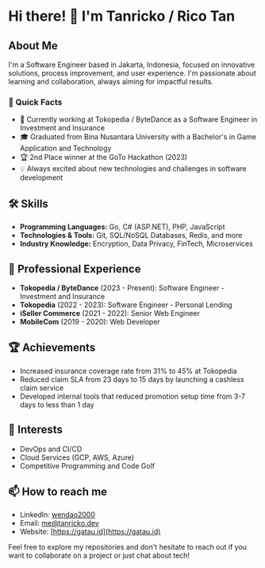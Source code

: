 # Hi there! 👋 I'm Tanricko / Rico Tan

## About Me
I'm a Software Engineer based in Jakarta, Indonesia, focused on innovative solutions, process improvement, and user experience. I'm passionate about learning and collaboration, always aiming for impactful results.

### 🚀 Quick Facts
- 🔭 Currently working at Tokopedia / ByteDance as a Software Engineer in Investment and Insurance
- 🎓 Graduated from Bina Nusantara University with a Bachelor's in Game Application and Technology
- 🏆 2nd Place winner at the GoTo Hackathon (2023)
- 💡 Always excited about new technologies and challenges in software development

## 🛠 Skills
- **Programming Languages:** Go, C# (ASP.NET), PHP, JavaScript
- **Technologies & Tools:** Git, SQL/NoSQL Databases, Redis, and more
- **Industry Knowledge:** Encryption, Data Privacy, FinTech, Microservices

## 🌟 Professional Experience
- **Tokopedia / ByteDance** (2023 - Present): Software Engineer - Investment and Insurance
- **Tokopedia** (2022 - 2023): Software Engineer - Personal Lending
- **iSeller Commerce** (2021 - 2022): Senior Web Engineer
- **MobileCom** (2019 - 2020): Web Developer

## 🏆 Achievements
- Increased insurance coverage rate from 31% to 45% at Tokopedia
- Reduced claim SLA from 23 days to 15 days by launching a cashless claim service
- Developed internal tools that reduced promotion setup time from 3-7 days to less than 1 day

## 🌱 Interests
- DevOps and CI/CD
- Cloud Services (GCP, AWS, Azure)
- Competitive Programming and Code Golf

## 📫 How to reach me
- LinkedIn: [wendao2000](https://www.linkedin.com/in/wendao2000)
- Email: me@tanricko.dev
- Website: [https://gatau.id](https://gatau.id)

Feel free to explore my repositories and don't hesitate to reach out if you want to collaborate on a project or just chat about tech!
